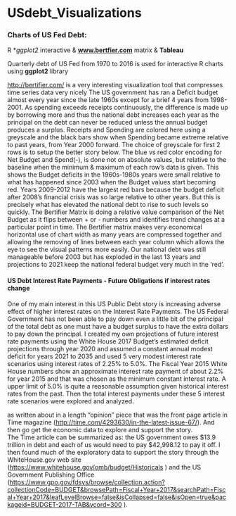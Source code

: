 # USdebt_Visualizations
### Charts of US Fed Debt: 
R **ggplot2* interactive &amp; **www.bertfier.com** matrix &amp; **Tableau**

Quarterly debt of US Fed from 1970 to 2016 is used for interactive R charts using **ggplot2** library

http://bertifier.com/ is a very interesting visualization tool that compresses time series data very nicely
The US government has ran a Deficit budget almost every year since the late 1960s except for a brief 4 years from 1998-2001. As spending exceeds receipts continuously, the difference is made up by borrowing more and thus the national debt increases each year as the principal on the debt can never be reduced unless the annual budget produces a surplus.  Receipts and Spending are colored here using a greyscale and the black bars show when Spending became extreme relative to past years, from Year 2000 forward.  The choice of greyscale for first 2 rows is to setup the better story below. The blue vs red color encoding for Net Budget and Spend(-), is done not on absolute values, but relative to the baseline when the minimum & maximum of each row’s data is given.  This shows the Budget deficits in the 1960s-1980s years were small relative to what has happened since 2003 when the Budget values start becoming red.  Years 2009-2012 have the largest red bars because the budget deficit after 2008’s  financial crisis was so large relative to other years.  But this is precisely what has elevated the national debt to rise to such levels so quickly.  The Bertifier Matrix is doing a relative value comparison of the Net Budget as it flips between + or - numbers and identifies trend changes at a particular point in time.  The Bertifier matrix makes very economical  horizontal use of chart width as many years are compressed together and allowing the removing of lines between each year column which allows the eye to see the visual patterns more easily.  Our national debt was still manageable before 2003 but has exploded in the last 13 years and projections to 2021 keep the national federal budget very much in the ‘red’.

#### US Debt Interest Rate Payments - Future Obligations if interest rates change
One of my main interest in this US Public Debt story is increasing adverse effect of higher interest rates on the Interest Rate Payments.  The US Federal Government has not been able to pay down even a little bit of the principal of the total debt as one must have a budget surplus to have the extra dollars to pay down the principal.
I created my own projections of future interest rate payments using the White House 2017 Budget’s estimated deficit projections through year 2020 and assumed a constant annual modest deficit for years 2021 to 2035 and used 5 very modest interest rate scenarios using interest rates of 2.25% to 5.0%.  The Fiscal Year 2015 White House numbers show an approximate interest rate payment of about 2.2% for year 2015 and that was chosen as the minimum constant interest rate.  A upper limit of 5.0% is quite a reasonable assumption given historical interest rates from the past.  Then the total interest payments under these 5 interest rate scenarios were explored and analyzed.  

as written about in a length “opinion” piece that was the front page article in Time magazine (http://time.com/4293630/in-the-latest-issue-67/).
And then go get the economic data to explore and support the story.  
The Time article can be summarized as: the US government owes $13.9 trillion in debt and each of us would need to pay $42,998.12 to pay it off.   I then found much of the exploratory data to support the story through the WhiteHouse.gov web site (https://www.whitehouse.gov/omb/budget/Historicals ) 
and the US Government Publishing Office (https://www.gpo.gov/fdsys/browse/collection.action?collectionCode=BUDGET&browsePath=Fiscal+Year+2017&searchPath=Fiscal+Year+2017&leafLevelBrowse=false&isCollapsed=false&isOpen=true&packageid=BUDGET-2017-TAB&ycord=300 ).

